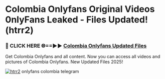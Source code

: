 # Colombia Onlyfans Original Videos 0nlyFans Leaked - Files Updated! (htrr2)

<h3>🔴 CLICK HERE 🌐==►► <a href="https://tinyurl.com/3hn5wdd3" rel="nofollow">Colombia Onlyfans Updated Files</a></h3>

Get Colombia Onlyfans and all content. Now you can access all videos and pictures of Colombia Onlyfans. New Updated Files 2025!

[![htrr2](https://i.imgur.com/4HnBqBT.gif)](https://tinyurl.com/3hn5wdd3)
onlyfans colombia telegram